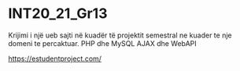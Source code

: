# INT20_21_Gr13
Krijimi i një ueb sajti në kuadër të projektit semestral ne kuader te nje domeni te percaktuar.
PHP dhe MySQL
AJAX dhe WebAPI

https://estudentproject.com/
